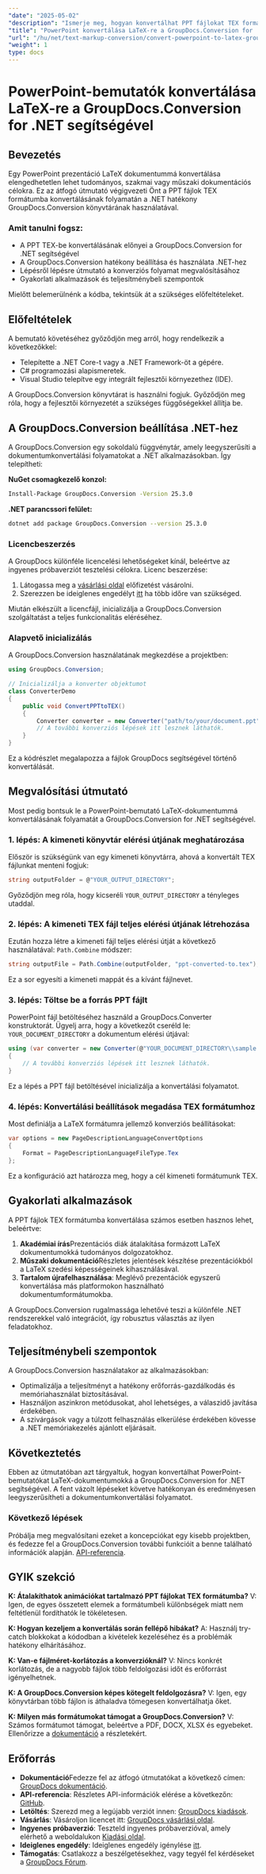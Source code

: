 ```yaml
---
"date": "2025-05-02"
"description": "Ismerje meg, hogyan konvertálhat PPT fájlokat TEX formátumba a GroupDocs.Conversion for .NET segítségével. Ez az útmutató lépésről lépésre bemutatja a zökkenőmentes dokumentumkonvertálás legjobb gyakorlatait."
"title": "PowerPoint konvertálása LaTeX-re a GroupDocs.Conversion for .NET használatával – lépésről lépésre útmutató"
"url": "/hu/net/text-markup-conversion/convert-powerpoint-to-latex-groupdocs-dotnet/"
"weight": 1
type: docs
---
```

# PowerPoint-bemutatók konvertálása LaTeX-re a GroupDocs.Conversion for .NET segítségével

## Bevezetés

Egy PowerPoint prezentáció LaTeX dokumentummá konvertálása elengedhetetlen lehet tudományos, szakmai vagy műszaki dokumentációs célokra. Ez az átfogó útmutató végigvezeti Önt a PPT fájlok TEX formátumba konvertálásának folyamatán a .NET hatékony GroupDocs.Conversion könyvtárának használatával.

### Amit tanulni fogsz:
- A PPT TEX-be konvertálásának előnyei a GroupDocs.Conversion for .NET segítségével
- A GroupDocs.Conversion hatékony beállítása és használata .NET-hez
- Lépésről lépésre útmutató a konverziós folyamat megvalósításához
- Gyakorlati alkalmazások és teljesítménybeli szempontok

Mielőtt belemerülnénk a kódba, tekintsük át a szükséges előfeltételeket.

## Előfeltételek

A bemutató követéséhez győződjön meg arról, hogy rendelkezik a következőkkel:

- Telepítette a .NET Core-t vagy a .NET Framework-öt a gépére.
- C# programozási alapismeretek.
- Visual Studio telepítve egy integrált fejlesztői környezethez (IDE).

A GroupDocs.Conversion könyvtárat is használni fogjuk. Győződjön meg róla, hogy a fejlesztői környezetét a szükséges függőségekkel állítja be.

## A GroupDocs.Conversion beállítása .NET-hez

A GroupDocs.Conversion egy sokoldalú függvénytár, amely leegyszerűsíti a dokumentumkonvertálási folyamatokat a .NET alkalmazásokban. Így telepítheti:

**NuGet csomagkezelő konzol:**
```bash
Install-Package GroupDocs.Conversion -Version 25.3.0
```

**\.NET parancssori felület:**
```bash
dotnet add package GroupDocs.Conversion --version 25.3.0
```

### Licencbeszerzés

A GroupDocs különféle licencelési lehetőségeket kínál, beleértve az ingyenes próbaverziót tesztelési célokra. Licenc beszerzése:

1. Látogassa meg a [vásárlási oldal](https://purchase.groupdocs.com/buy) előfizetést vásárolni.
2. Szerezzen be ideiglenes engedélyt [itt](https://purchase.groupdocs.com/temporary-license/) ha több időre van szükséged.

Miután elkészült a licencfájl, inicializálja a GroupDocs.Conversion szolgáltatást a teljes funkcionalitás eléréséhez.

### Alapvető inicializálás

A GroupDocs.Conversion használatának megkezdése a projektben:

```csharp
using GroupDocs.Conversion;

// Inicializálja a konverter objektumot
class ConverterDemo
{
    public void ConvertPPTtoTEX()
    {
        Converter converter = new Converter("path/to/your/document.ppt");
        // A további konverziós lépések itt lesznek láthatók.
    }
}
```

Ez a kódrészlet megalapozza a fájlok GroupDocs segítségével történő konvertálását.

## Megvalósítási útmutató

Most pedig bontsuk le a PowerPoint-bemutató LaTeX-dokumentummá konvertálásának folyamatát a GroupDocs.Conversion for .NET segítségével.

### 1. lépés: A kimeneti könyvtár elérési útjának meghatározása

Először is szükségünk van egy kimeneti könyvtárra, ahová a konvertált TEX fájlunkat menteni fogjuk:

```csharp
string outputFolder = @"YOUR_OUTPUT_DIRECTORY";
```

Győződjön meg róla, hogy kicseréli `YOUR_OUTPUT_DIRECTORY` a tényleges utaddal.

### 2. lépés: A kimeneti TEX fájl teljes elérési útjának létrehozása

Ezután hozza létre a kimeneti fájl teljes elérési útját a következő használatával: `Path.Combine` módszer:

```csharp
string outputFile = Path.Combine(outputFolder, "ppt-converted-to.tex");
```

Ez a sor egyesíti a kimeneti mappát és a kívánt fájlnevet.

### 3. lépés: Töltse be a forrás PPT fájlt

PowerPoint fájl betöltéséhez használd a GroupDocs.Converter konstruktorát. Ügyelj arra, hogy a következőt cseréld le: `YOUR_DOCUMENT_DIRECTORY` a dokumentum elérési útjával:

```csharp
using (var converter = new Converter(@"YOUR_DOCUMENT_DIRECTORY\\sample.ppt"))
{
    // A további konverziós lépések itt lesznek láthatók.
}
```

Ez a lépés a PPT fájl betöltésével inicializálja a konvertálási folyamatot.

### 4. lépés: Konvertálási beállítások megadása TEX formátumhoz

Most definiálja a LaTeX formátumra jellemző konverziós beállításokat:

```csharp
var options = new PageDescriptionLanguageConvertOptions
{
    Format = PageDescriptionLanguageFileType.Tex
};
```

Ez a konfiguráció azt határozza meg, hogy a cél kimeneti formátumunk TEX.

## Gyakorlati alkalmazások

A PPT fájlok TEX formátumba konvertálása számos esetben hasznos lehet, beleértve:

1. **Akadémiai írás**Prezentációs diák átalakítása formázott LaTeX dokumentumokká tudományos dolgozatokhoz.
2. **Műszaki dokumentáció**Részletes jelentések készítése prezentációkból a LaTeX szedési képességeinek kihasználásával.
3. **Tartalom újrafelhasználása**: Meglévő prezentációk egyszerű konvertálása más platformokon használható dokumentumformátumokba.

A GroupDocs.Conversion rugalmassága lehetővé teszi a különféle .NET rendszerekkel való integrációt, így robusztus választás az ilyen feladatokhoz.

## Teljesítménybeli szempontok

A GroupDocs.Conversion használatakor az alkalmazásokban:

- Optimalizálja a teljesítményt a hatékony erőforrás-gazdálkodás és memóriahasználat biztosításával.
- Használjon aszinkron metódusokat, ahol lehetséges, a válaszidő javítása érdekében.
- A szivárgások vagy a túlzott felhasználás elkerülése érdekében kövesse a .NET memóriakezelés ajánlott eljárásait.

## Következtetés

Ebben az útmutatóban azt tárgyaltuk, hogyan konvertálhat PowerPoint-bemutatókat LaTeX-dokumentumokká a GroupDocs.Conversion for .NET segítségével. A fent vázolt lépéseket követve hatékonyan és eredményesen leegyszerűsítheti a dokumentumkonvertálási folyamatot.

### Következő lépések
Próbálja meg megvalósítani ezeket a koncepciókat egy kisebb projektben, és fedezze fel a GroupDocs.Conversion további funkcióit a benne található információk alapján. [API-referencia](https://reference.groupdocs.com/conversion/net/).

## GYIK szekció

**K: Átalakíthatok animációkat tartalmazó PPT fájlokat TEX formátumba?**
V: Igen, de egyes összetett elemek a formátumbeli különbségek miatt nem feltétlenül fordíthatók le tökéletesen.

**K: Hogyan kezeljem a konvertálás során fellépő hibákat?**
A: Használj try-catch blokkokat a kódodban a kivételek kezeléséhez és a problémák hatékony elhárításához.

**K: Van-e fájlméret-korlátozás a konverzióknál?**
V: Nincs konkrét korlátozás, de a nagyobb fájlok több feldolgozási időt és erőforrást igényelhetnek.

**K: A GroupDocs.Conversion képes kötegelt feldolgozásra?**
V: Igen, egy könyvtárban több fájlon is áthaladva tömegesen konvertálhatja őket.

**K: Milyen más formátumokat támogat a GroupDocs.Conversion?**
V: Számos formátumot támogat, beleértve a PDF, DOCX, XLSX és egyebeket. Ellenőrizze a [dokumentáció](https://docs.groupdocs.com/conversion/net/) a részletekért.

## Erőforrás
- **Dokumentáció**Fedezze fel az átfogó útmutatókat a következő címen: [GroupDocs dokumentáció](https://docs.groupdocs.com/conversion/net/).
- **API-referencia**: Részletes API-információk elérése a következőn: [GitHub](https://reference.groupdocs.com/conversion/net/).
- **Letöltés**: Szerezd meg a legújabb verziót innen: [GroupDocs kiadások](https://releases.groupdocs.com/conversion/net/).
- **Vásárlás**: Vásároljon licencet itt: [GroupDocs vásárlási oldal](https://purchase.groupdocs.com/buy).
- **Ingyenes próbaverzió**: Teszteld ingyenes próbaverzióval, amely elérhető a weboldalukon [Kiadási oldal](https://releases.groupdocs.com/conversion/net/).
- **Ideiglenes engedély**: Ideiglenes engedély igénylése [itt](https://purchase.groupdocs.com/temporary-license/).
- **Támogatás**: Csatlakozz a beszélgetésekhez, vagy tegyél fel kérdéseket a [GroupDocs Fórum](https://forum.groupdocs.com/c/conversion/10).